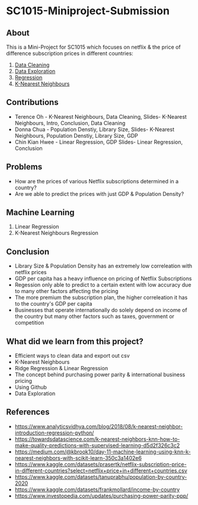 # SC1015-Miniproject-Submission
## About

This is a Mini-Project for SC1015  which focuses on netflix & the price of difference subscription prices in different countries:

1. [Data Cleaning](https://github.com/terenceohyz/SC1015-Miniproject-Submission/blob/main/Codes/Datacleaning.ipynb)
2. [Data Exploration](https://github.com/terenceohyz/SC1015-Miniproject-Submission/tree/main/Codes)
4. [Regression](https://github.com/terenceohyz/SC1015-Miniproject-Submission/blob/main/Codes/KNearestNeighbour.ipynb)
5. [K-Nearest Neighbours](https://github.com/terenceohyz/SC1015-Miniproject-Submission/blob/main/Codes/Regression.ipynb)
  
## Contributions

- Terence Oh - K-Nearest Neighbours, Data Cleaning, Slides- K-Nearest Neighbours, Intro, Conclusion, Data Cleaning
- Donna Chua - Population Denstiy, Library Size, Slides- K-Nearest Neighbours, Population Denstiy, Library Size, GDP
- Chin Kian Hwee - Linear Regression, GDP Slides- Linear Regression, Conclusion

## Problems

- How are the prices of various Netflix subscriptions determined in a country?
- Are we able to predict the prices with just GDP & Population Density?

## Machine Learning

1. Linear Regression
2. K-Nearest Neighbours Regression

## Conclusion

- Library Size & Population Density has an extremely low correleation with netflix prices
- GDP per capita has a heavy influence on pricing of Netflix Subscriptions
- Regession only able to predict to a certain extent with low accuracy due to many other factors affecting the pricing
- The more premium the subscription plan, the higher correleation it has to the country's GDP per capita
- Businesses that operate internationally do solely depend on income of the country but many other factors such as taxes, government or competition

## What did we learn from this project?

- Efficient ways to clean data and export out csv
- K-Nearest Neighbours
- Ridge Regression & Linear Regression
- The concept behind purchasing power parity & international business pricing
- Using Github
- Data Exploration

## References

- <https://www.analyticsvidhya.com/blog/2018/08/k-nearest-neighbor-introduction-regression-python/>
- <https://towardsdatascience.com/k-nearest-neighbors-knn-how-to-make-quality-predictions-with-supervised-learning-d5d2f326c3c2>
- <https://medium.com/@kbrook10/day-11-machine-learning-using-knn-k-nearest-neighbors-with-scikit-learn-350c3a1402e6>
- <https://www.kaggle.com/datasets/prasertk/netflix-subscription-price-in-different-countries?select=netflix+price+in+different+countries.csv>
- <https://www.kaggle.com/datasets/tanuprabhu/population-by-country-2020>
- <https://www.kaggle.com/datasets/frankmollard/income-by-country>
- <https://www.investopedia.com/updates/purchasing-power-parity-ppp/>
